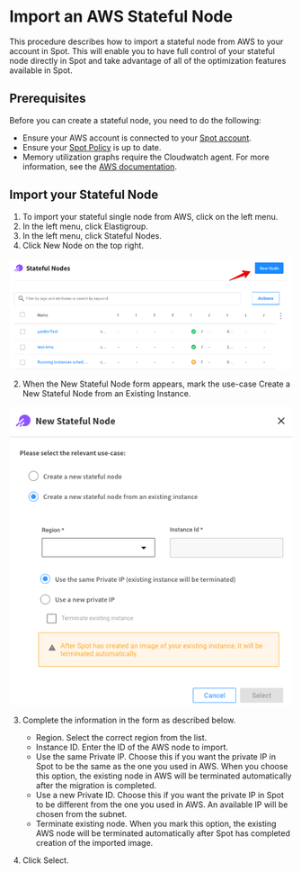 # Import an AWS Stateful Node

This procedure describes how to import a stateful node from AWS to your account in Spot. This will enable you to have full control of your stateful node directly in Spot and take advantage of all of the optimization features available in Spot.

## Prerequisites

Before you can create a stateful node, you need to do the following:

- Ensure your AWS account is connected to your [Spot account](connect-your-cloud-provider/aws-account).
- Ensure your [Spot Policy](elastigroup/tutorials/elastigroup-tasks/update-spot-policy) is up to date.
- Memory utilization graphs require the Cloudwatch agent. For more information, see the [AWS documentation](https://docs.aws.amazon.com/AWSEC2/latest/UserGuide/mon-scripts.html).

## Import your Stateful Node

1. To import your stateful single node from AWS, click on the left menu.
2. In the left menu, click Elastigroup.
3. In the left menu, click Stateful Nodes.
3. Click New Node on the top right.

<img src="/managed-instance/_media/create-new-a.png" />

2. When the New Stateful Node form appears, mark the use-case Create a New Stateful Node from an Existing Instance.

<img src="/managed-instance/_media/create-new-b.png" />

3. Complete the information in the form as described below.

   - Region. Select the correct region from the list.
   - Instance ID. Enter the ID of the AWS node to import.
   - Use the same Private IP. Choose this if you want the private IP in Spot to be the same as the one you used in AWS. When you choose this option, the existing node in AWS will be terminated automatically after the migration is completed.
   - Use a new Private ID. Choose this if you want the private IP in Spot to be different from the one you used in AWS. An available IP will be chosen from the subnet.
   - Terminate existing node. When you mark this option, the existing AWS node will be terminated automatically after Spot has completed creation of the imported image.

4. Click Select.

